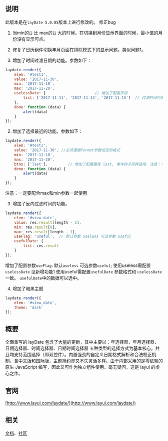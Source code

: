 ## 说明
此版本是在`layDate 5.0.85`版本上进行修改的。
修正bug
1. 当min的`日` 比 max的`日` 大的时候。在切换到月份显示界面的时候，最小值的月份没有显示可点。
2. 修复了日历组件切换年月页面在排除模式下的显示问题。类似问题1。


1. 增加了时间过滤日期的功能。参数如下：
```js
laydate.render({
    elem: '#test1',
    value: '2017-11-30',
    min: '2017-11-10',
    max: '2017-11-20',
    uselessDate: {                      // 增加了配置字段
        list: ['2017-11-11', '2017-11-13', '2017-11-15']  // 过滤时间列表
    },
    done: function (data) {
        alert(data)
    }
});
```

2. 增加了选择最近的功能。参数如下：
```js
laydate.render({
    elem: '#test1',
    value: '2017-11-30', //必须遵循format参数设定的格式
    min: '2017-11-10',
    max: '2017-11-20',
    btns: ['last'],         // 增加了配置属性 last, 事件钩子同样适用，注意：一定要配合max和min参数一起使用
    done: function (data) {
        alert(data)
    }
});
```
注意：一定要配合max和min参数一起使用

3. 增加了反向过滤时间的功能。
```js
laydate.render({
    elem: '#view_date',
    value: res.result[length - 1],
    min: res.result[0],
    max: res.result[length - 1],
    useFlag: 'useful',  // 默认参数 useless 可选参数 useful
    usefulDate: {
        list: res.result
    }
});
```
增加了配置参数`useFlag`: 默认`useless` 可选参数`useful`;
使用useless需配置`uselessDate` 见新增功能1
使用useful需配置`usefulDate` 参数格式和 `uselessDate`一致。 `usefulDate`中的数据可以选中。


4. 增加了暗黑主题
```js
laydate.render({
    elem: '#view_date',
    theme: 'dark'
});
```


## 概要
全面重写的 layDate 包含了大量的更新，其中主要以：年选择器、年月选择器、日期选择器、时间选择器、日期时间选择器 五种类型的选择方式为基本核心，并且均支持范围选择（即双控件）。内置强劲的自定义日期格式解析和合法校正机制，含中文版和国际版，主题简约却又不失灵活多样。由于内部采用的是零依赖的原生 JavaScript 编写，因此又可作为独立组件使用。毫无疑问，这是 layui 的虔心之作。

## 官网
[http://www.layui.com/laydate/](http://www.layui.com/laydate/)

## 相关
[文档](http://www.layui.com/doc/modules/laydate.html)、[社区](http://fly.layui.com)